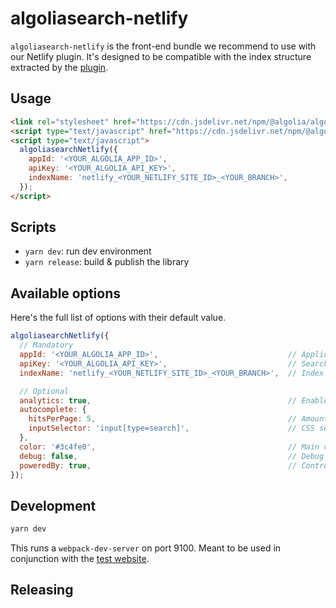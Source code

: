# algoliasearch-netlify

`algoliasearch-netlify` is the front-end bundle we recommend to use with our Netlify plugin.
It's designed to be compatible with the index structure extracted by the [plugin](../plugin).

## Usage

```html
<link rel="stylesheet" href="https://cdn.jsdelivr.net/npm/@algolia/algoliasearch-netlify@0/dist/algoliasearchNetlify.css" />
<script type="text/javascript" href="https://cdn.jsdelivr.net/npm/@algolia/algoliasearch-netlify@0/dist/algoliasearchNetlify.js"></script>
<script type="text/javascript">
  algoliasearchNetlify({
    appId: '<YOUR_ALGOLIA_APP_ID>',
    apiKey: '<YOUR_ALGOLIA_API_KEY>',
    indexName: 'netlify_<YOUR_NETLIFY_SITE_ID>_<YOUR_BRANCH>',
  });
</script>
```

## Scripts

- `yarn dev`: run dev environment
- `yarn release`: build & publish the library

## Available options

Here's the full list of options with their default value.

```js
algoliasearchNetlify({
  // Mandatory
  appId: '<YOUR_ALGOLIA_APP_ID>',                             // Application ID (Can be found in https://www.algolia.com/api-keys)
  apiKey: '<YOUR_ALGOLIA_API_KEY>',                           // Search api key (Can be found in https://www.algolia.com/api-keys)
  indexName: 'netlify_<YOUR_NETLIFY_SITE_ID>_<YOUR_BRANCH>',  // Index name (Can be found in https://www.algolia.com/indexes)

  // Optional
  analytics: true,                                            // Enable search analytics
  autocomplete: {
    hitsPerPage: 5,                                           // Amount of results to display
    inputSelector: 'input[type=search]',                      // CSS selector of your search input(s)
  },
  color: '#3c4fe0',                                           // Main color
  debug: false,                                               // Debug mode (keeps the autocomplete open)
  poweredBy: true,                                            // Controls displaying the logo (mandatory with our FREE plan)
});
```

## Development

```sh
yarn dev
```

This runs a `webpack-dev-server` on port 9100.
Meant to be used in conjunction with the [test website](../public/).

## Releasing


